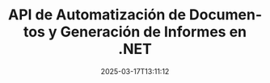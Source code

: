 ---
############################# Static ############################
layout: "landing"
date: 2025-03-17T13:11:12
draft: false

lang: es
product: "Assembly"
product_tag: "assembly"
platform: "Net"
platform_tag: "net"

############################# Drop-down ############################
supported_platforms:
  items:
    # supported_platforms loop
    - title: ".NET"
      tag: "net"
    # supported_platforms loop
    - title: "Java"
      tag: "java"

############################# Head ############################
head_title: "API .NET para Automatización de Documentos, Ensamblaje y Generación de Informes"
head_description: "API C# .NET para automatización de documentos, ensamblaje y generación de informes. Crea documentos PDF, Word, Excel, PPTX, HTML y de correo electrónico a partir de plantillas personalizadas."

############################# Header ############################
title: "API de Automatización de Documentos y Generación de Informes en .NET"
description: "Genera informes en aplicaciones .NET definiendo plantillas y fusionando datos."
words:
  for: "para"

actions:
  main: "Descargar Prueba a través de Nuget"
  main_link: "https://www.nuget.org/packages/GroupDocs.Assembly"
  alt: "Licencias"
  alt_link: "https://purchase.groupdocs.com/pricing/assembly/net/"
  title: "¿Listo para Comenzar?"
  description: "Prueba las características de GroupDocs.Assembly gratis o solicita una licencia."

release:
  title: "Versión {0} lanzada"
  notes: "Ver novedades"
  downloads: "Descargas"
  link: "https://releases.groupdocs.com/assembly/net/"

code:
  title: "Rellenar un Gráfico en DOCX Usando C#"
  more: "Más ejemplos"
  more_link: "https://github.com/groupdocs-assembly/GroupDocs.Assembly-for-.NET/"
  install: "dotnet add package GroupDocs.Assembly"
  content: |
    ```csharp {style=abap}   
    // Ruta a la plantilla principal
    string template = "chart_template.docx";

    // Recuperar datos de productividad de los gerentes de la fuente
    DocumentTable data_table = 
        new DocumentTable("Managers.json", 1);

    // Crear una instancia de DataSourceInfo con los datos
    DataSourceInfo data 
        = new DataSourceInfo(data_table, "managers");

    // Establecer colores del gráfico usando otro DataSourceInfo
    DataSourceInfo design = 
        new DataSourceInfo("red", "color");

    // Rellenar la plantilla con datos y guardarla en la salida
    DocumentAssembler asm = new DocumentAssembler();
    asm.AssembleDocument(template, "result.docx", data, design);
    ```

############################# Overview ############################
overview:
  enable: true
  title: "Resumen de GroupDocs.Assembly"
  description: "Solución .NET para automatizar la creación de documentos con integración de datos avanzada."
  features:
    # feature loop
    - title: "Agregar Datos Empresariales a Plantillas de Documentos con C#"
      content: "Generación de informes simplificada: Con GroupDocs.Assembly for .NET, puedes insertar sin esfuerzo datos de fuentes como JSON o XML en plantillas predefinidas."

    # feature loop
    - title: "Procesar Objetos de Datos Nativos"
      content: "Los tipos de documentos soportados incluyen objetos embebidos como diagramas, gráficos, tablas y listas que pueden ser poblados automáticamente con datos."

    # feature loop
    - title: "Características Adicionales"
      content: "GroupDocs.Assembly for .NET proporciona amplias opciones de personalización. Diseña programáticamente objetos de datos, genera códigos de barras, usa fuentes de datos en línea a través de URL y guarda la salida en varios formatos."

############################# Platforms ############################
platforms:
  enable: true
  title: "Independencia de plataforma"
  description: "GroupDocs.Assembly for .NET es compatible con los siguientes sistemas operativos, marcos y gestores de paquetes."
  items:
    # platform loop
    - title: "Amazon"
      image: "amazon"
    # platform loop
    - title: "Docker"
      image: "docker"
    # platform loop
    - title: "Azure"
      image: "azure"
    # platform loop
    - title: "VS Code"
      image: "vs_code"
    # platform loop
    - title: "ReSharper"
      image: "resharper"
    # platform loop
    - title: "macOS"
      image: "finder"
    # platform loop
    - title: "Linux"
      image: "linux"
    # platform loop
    - title: "NuGet"
      image: "nuget"

############################# File formats ############################
formats:
  enable: true
  title: "Formatos de archivo soportados"
  description: |
    GroupDocs.Assembly for .NET puede procesar los siguientes [formatos de archivo](https://docs.groupdocs.com/assembly/net/supported-document-formats/).
  groups:
    # group loop
    - color: "green"
      content: |
        ### Formatos de Microsoft Office
        * **Word:**  DOCX, DOC, DOCM, DOT, DOTX, DOTM, RTF, WordprocessingML
        * **Excel:** XLSX, XLS, XLSM, XLSB, XLTM, XLT, XLTM, XLTX, SpreadsheetML
        * **PowerPoint:** PPT, PPTX, PPTM, PPS, PPSX, PPSM, POTM, POTX
    # group loop
    - color: "blue"
      content: |
        ### Imágenes y Otros Formatos
        * **Portable:** PDF
        * **Imágenes:** SVG, TIFF
        * **Otros formatos de oficina:** ODT, OTT, OTS, ODS, ODP, OTP
      # group loop
    - color: "red"
      content: |
        ### Otros formatos
        * **Web:** HTML, MHTML
        * **Correos electrónicos:** EML, MSG, EMLX
        * **Otros:** EPUB, MD

############################# Features ############################
features:
  enable: true
  title: "Características de GroupDocs.Assembly"
  description: "Crea documentos e informes utilizando modelos de datos avanzados."

  items:
    # feature loop
    - icon: "preview"
      title: "Representación Avanzada de Datos"
      content: "Soporta una amplia gama de objetos de datos como gráficos, listas, tablas, imágenes y más."

    # feature loop
    - icon: "manipulate"
      title: "Manipulación de Datos"
      content: "Aplica fórmulas y operaciones secuenciales para formatear y mostrar datos de manera efectiva."

    # feature loop
    - icon: "two_pages"
      title: "Amplia Gama de Formatos Soportados"
      content: "Trabaja sin problemas con todos los formatos de documentos comunes para plantillas o archivos de salida."

    # feature loop
    - icon: "document_settings"
      title: "Marcado de Plantilla Rico"
      content: "Aprovecha el formateo numérico ordinal, cardinal y alfabético en las plantillas."

    # feature loop
    - icon: "text"
      title: "Incluir Códigos de Barras"
      content: "Genera imágenes de códigos de barras dinámicamente e insértalas en tus documentos."

    # feature loop
    - icon: "add"
      title: "Formateo de Datos"
      content: "Formatea cadenas en plantillas como mayúsculas, minúsculas, capitalizadas o estilos de primera letra en mayúscula."

    # feature loop
    - icon: "manipulate"
      title: "Manipulación de Contenido del Documento"
      content: "Inserta dinámicamente contenido de documentos externos en tus informes."

    # feature loop
    - icon: "convert"
      title: "Guardar en Varios Formatos"
      content: "Especifica el formato de archivo de salida usando extensiones de archivo o configuraciones detalladas."

    # feature loop
    - icon: "update"
      title: "Procesamiento de Datos Flexible"
      content: "Inserta imágenes y documentos dinámicamente usando bytes codificados en Base64."

############################# Code samples ############################
code_samples:
  enable: true
  title: "Ejemplos de código"
  description: "Fragmentos de código para operaciones típicas de GroupDocs.Assembly."
  items:
    # code sample loop
    - title: "Lista con Viñetas en un Documento de Microsoft Word"
      content: |
        [Listas con viñetas](https://docs.groupdocs.com/assembly/net/bulleted-list-in-word-processing-document/) son una forma común de presentar datos empresariales. Aquí tienes un ejemplo de cómo agregar una lista a un documento de Word usando GroupDocs.Assembly.
        {{< landing/code title="Cómo Poblar una Lista en Documentos">}}
        ```csharp {style=abap}
        // Inserta esta plantilla en una página del documento:
        // Indicadores de rendimiento de los gerentes
        // . <<foreach [in products]>><<[ProductName]>>
        // <</foreach>>

        // Especifica la ruta de la plantilla
        string template = "Bulleted List Template.docx";

        // Establece la ruta del archivo de salida
        string result = "Result Report.docx"

        // Recupera datos de los gerentes de una fuente JSON
        JsonDataSource dataSource = new JsonDataSource("Report data.json");
        DataSourceInfo data = new DataSourceInfo(dataSource, "managers")

        // Genera el informe con los datos llenos
        DocumentAssembler assembler = new DocumentAssembler();
        assembler.AssembleDocument(template, result, data);
        ```
        {{< /landing/code >}}
    # code sample loop
    - title: "Gráficos Circulares en Presentaciones PPTX"
      content: |
        Puedes crear [Gráficos Circulares](https://docs.groupdocs.com/assembly/net/pie-chart-in-presentation-document/) usando plantillas y datos XML. Mejora tus informes con representaciones visuales atractivas de datos.
        {{< landing/code title="Cómo Representar Datos en un Gráfico Circular">}}
        ```csharp {style=abap}
        // Agrega la plantilla del título del gráfico a la presentación:
        // Ingresos de los clientes <<foreach [in customers]>> 
        // <<x [CustomerName]>>

        // Incluye también la plantilla de datos del gráfico:
        // Total Order Price<<foreach [in customers]>> 
        // <<x [CustomerName]>>

        // Especifica la ruta de la plantilla del gráfico
        string template = "Pie Chart Template.pptx";

        // Establece la ruta del archivo de salida
        string result = "Result Report.pptx"

        // Recupera datos de los clientes de una fuente XML
        JsonDataSource dataSource = new JsonDataSource("Chart data.xml");
        DataSourceInfo data = new DataSourceInfo(dataSource, "customers")

        // Genera el gráfico y guarda el resultado
        DocumentAssembler assembler = new DocumentAssembler();
        assembler.AssembleDocument(template, result, data);
        ```
        {{< /landing/code >}}

---